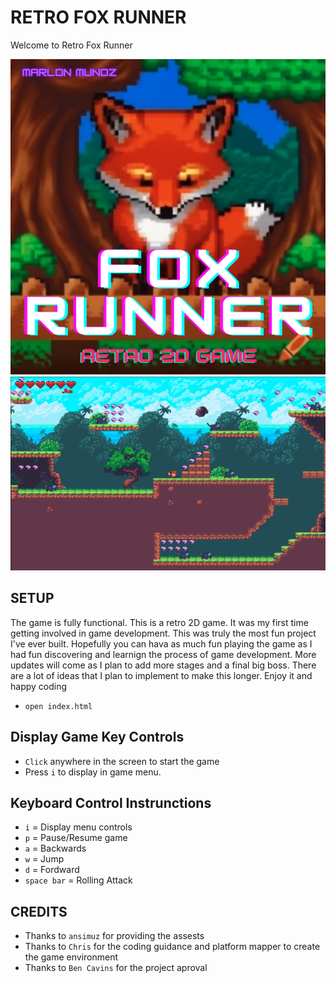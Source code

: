 # RETRO FOX RUNNER 
Welcome to Retro Fox Runner

![cover](./img_prev/fox_runner.png)
![preview](./img_prev/game_preview.png)

## SETUP
The game is fully functional. This is a retro 2D game. It was my first time getting involved in game development. This was truly the most fun project I've ever built. Hopefully you can hava as much fun playing the game as I had fun discovering and learnign the process of game development. More updates will come as I plan to add more stages and a final big boss. There are a lot of ideas that I plan to implement to make this longer. Enjoy it and happy coding
- `open index.html` 
## Display Game Key Controls

- `Click` anywhere in the screen to start the game
- Press `i` to display in game menu.

## Keyboard Control Instrunctions
- `i` = Display menu controls
- `p` = Pause/Resume game
- `a` = Backwards
- `w` = Jump
- `d` = Fordward
- `space bar` = Rolling Attack

## CREDITS
- Thanks to `ansimuz` for providing the assests
- Thanks to `Chris` for the coding guidance and platform mapper to create the game environment 
- Thanks to `Ben Cavins` for the project aproval
